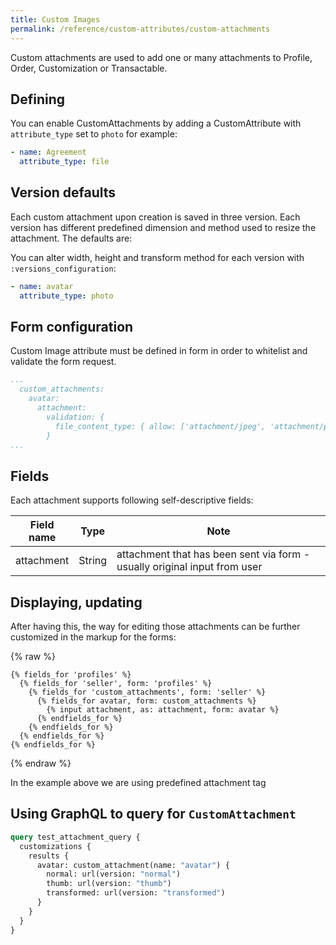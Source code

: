 ```yaml
---
title: Custom Images
permalink: /reference/custom-attributes/custom-attachments
---
```


Custom attachments are used to add one or many attachments to Profile, Order, Customization or Transactable.


## Defining

You can enable CustomAttachments by adding a CustomAttribute with `attribute_type` set to `photo` for example:

```yml
- name: Agreement
  attribute_type: file
```

## Version defaults

Each custom attachment upon creation is saved in three version. Each version has different predefined dimension and method used to resize the attachment.
The defaults are:

You can alter width, height and transform method for each version with `:versions_configuration`:

```yml
- name: avatar
  attribute_type: photo
```


## Form configuration

Custom Image attribute must be defined in form in order to whitelist and validate the form request.

```yml
...
  custom_attachments:
    avatar:
      attachment:
        validation: {
          file_content_type: { allow: ['attachment/jpeg', 'attachment/png', 'attachment/gif'] }
        }
...
```

## Fields

Each attachment supports following self-descriptive fields:

| Field name        | Type   | Note                                                                     |
| ----------------- | ------ | -------------------------------------------------------------------------|
| attachment             | String | attachment that has been sent via form - usually original input from user     |

## Displaying, updating

After having this, the way for editing those attachments can be further customized in the markup for the forms:

{% raw %}
```liquid
{% fields_for 'profiles' %}
  {% fields_for 'seller', form: 'profiles' %}
    {% fields_for 'custom_attachments', form: 'seller' %}
      {% fields_for avatar, form: custom_attachments %}
        {% input attachment, as: attachment, form: avatar %}
      {% endfields_for %}
    {% endfields_for %}
  {% endfields_for %}
{% endfields_for %}
```
{% endraw %}

In the example above we are using predefined attachment tag

## Using GraphQL to query for `CustomAttachment`

```graphql
query test_attachment_query {
  customizations {
    results {
      avatar: custom_attachment(name: "avatar") {
        normal: url(version: "normal")
        thumb: url(version: "thumb")
        transformed: url(version: "transformed")
      }
    }
  }
}
```
